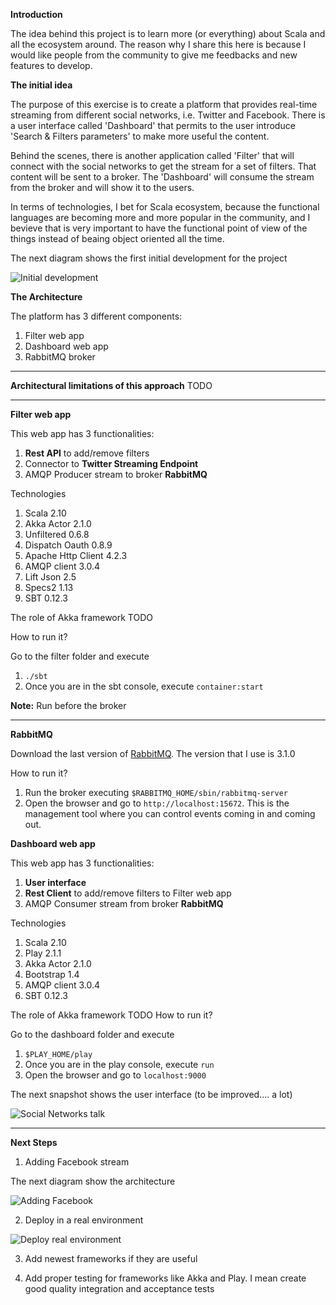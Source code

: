 **Introduction**

The idea behind this project is to learn more (or everything) about Scala and all the ecosystem around. The reason why I share this here is because I would like people from the community to give me feedbacks and new features to develop.

**The initial idea**

The purpose of this exercise is to create a platform that provides real-time streaming from different social networks, i.e. Twitter 
and Facebook. There is a user interface called 'Dashboard' that permits to the user introduce 'Search & Filters parameters' to
make more useful the content. 

Behind the scenes, there is another application called 'Filter' that will connect with the social networks to get the stream for a set of filters. That content
will  be sent to a broker. The 'Dashboard' will consume the stream from the broker and will show it to the users.

In terms of technologies, I bet for Scala ecosystem, because the functional languages are becoming more and more popular
in the community, and I bevieve that is very important to have the functional point of view of the things instead of beaing object oriented all the time.


The next diagram shows the first initial development for the project

![Initial development](https://raw.github.com/avilaplana/social-streaming/master/documentation/initial.png)

**The Architecture**

The platform has 3 different components:

1. Filter web app
2. Dashboard web app 
3. RabbitMQ broker

***

**Architectural limitations of this approach**
TODO

***

**Filter web app**

This web app has 3 functionalities:

1. **Rest API** to add/remove filters
2. Connector to **Twitter Streaming Endpoint**
3. AMQP Producer stream to broker **RabbitMQ**

Technologies

1. Scala 2.10
2. Akka Actor 2.1.0
3. Unfiltered 0.6.8
4. Dispatch Oauth 0.8.9
5. Apache Http Client 4.2.3
6. AMQP client 3.0.4
7. Lift Json 2.5
8. Specs2 1.13
9. SBT 0.12.3

The role of Akka framework
TODO 

How to run it?

Go to the filter folder and execute 

1. `./sbt`
2. Once you are in the sbt console, execute `container:start`

**Note:** Run before the broker
***

**RabbitMQ**

Download the last version of [RabbitMQ](http://www.rabbitmq.com/). The version that I use is 3.1.0

How to run it?

1. Run the broker executing `$RABBITMQ_HOME/sbin/rabbitmq-server`
2. Open the browser and go to `http://localhost:15672`. This is the management tool where you can control events coming in and coming out. 

**Dashboard web app**

This web app has 3 functionalities:

1. **User interface**
2. **Rest Client** to add/remove filters to Filter web app
3. AMQP Consumer stream from broker **RabbitMQ**

Technologies

1. Scala 2.10
2. Play 2.1.1
3. Akka Actor 2.1.0
4. Bootstrap 1.4
5. AMQP client 3.0.4
6. SBT 0.12.3

The role of Akka framework
TODO
How to run it?

Go to the dashboard folder and execute 

1. `$PLAY_HOME/play` 
2. Once you are in the play console, execute `run`
3. Open the browser and go to `localhost:9000`

The next snapshot shows the user interface (to be improved.... a lot)

![Social Networks talk](https://raw.github.com/avilaplana/social-streaming/master/documentation/Social-dashboard.png)

***

**Next Steps**

1. Adding Facebook stream

The next diagram show the architecture

![Adding Facebook](https://raw.github.com/avilaplana/social-streaming/master/documentation/second.png)

2. Deploy in a real environment

![Deploy real environment](https://raw.github.com/avilaplana/social-streaming/master/documentation/third.png)

3. Add newest frameworks if they are useful

4. Add proper testing for frameworks like Akka and Play. I mean create good quality integration and acceptance tests 


